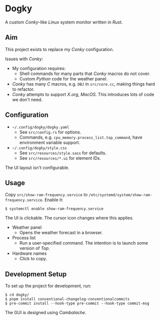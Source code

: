 # Dogky
A custom *Conky*-like *Linux* system monitor written in *Rust*.

## Aim
This project exists to replace my *Conky* configuration.

Issues with *Conky*:

- My configuration requires:
    - Shell commands for many parts that *Conky* macros do not cover.
    - Custom *Python* code for the weather panel.
- *Conky* has many *C* macros, e.g. `OBJ` in `src/core.cc`, making things hard to refactor.
- *Conky* attempts to support *X.org*, *MacOS*. This introduces lots of code we don't need.

## Configuration
- `~/.config/dogky/dogky.yaml`
    - See `src/config.rs` for options.
    - Commands, e.g. `cpu_memory.process_list.top_command`, have environment variable support.
- `~/.config/dogky/style.css`
    - See `src/resources/style.sass` for defaults.
    - See `src/resources/*.ui` for element IDs.

The UI layout isn't configurable.

## Usage
Copy `src/show-ram-frequency.service` to `/etc/systemd/system/show-ram-frequency.service`. Enable it:

    $ systemctl enable show-ram-frequency.service

The UI is clickable. The cursor icon changes where this applies.

- Weather panel
    - Opens the weather forecast in a browser.
- Process list
    - Run a user-specified command. The intention is to launch some version of *Top*.
- Hardware names
    - Click to copy.

## Development Setup
To set up the project for development, run:

    $ cd dogky/
    $ pnpm install conventional-changelog-conventionalcommits
    $ pre-commit install --hook-type pre-commit --hook-type commit-msg

The GUI is designed using *Cambalache*.
